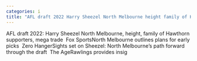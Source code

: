 ```yaml
---
categories: i
title: "AFL draft 2022 Harry Sheezel North Melbourne height family of Hawthorn supporters mega trade  Fox Sports"
---
```

AFL draft 2022: Harry Sheezel North Melbourne, height, family of Hawthorn supporters, mega trade&nbsp;&nbsp;Fox SportsNorth Melbourne outlines plans for early picks&nbsp;&nbsp;Zero HangerSights set on Sheezel: North Melbourne’s path forward through the draft&nbsp;&nbsp;The AgeRawlings provides insig